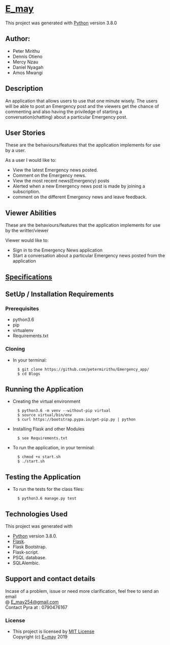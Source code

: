# [E_may](https://github.com/petermirithu/Emergency_app/)

This project was generated with [Python](https://www.python.org/) version 3.8.0 <br>

## Author: 
* Peter Mirithu
* Dennis Otieno
* Mercy Nzau
* Daniel Nyagah
* Amos Mwangi

## Description
An application that allows users to use that one minute wisely. The users will be able to post an Emergency post and the viewers get the chance of commenting and also having the priviledge of starting a conversation(chatting) about a particular Emergency post.

## User Stories
These are the behaviours/features that the application implements for use by a user.

As a user I would like to:
* View the latest Emergency news posted.
* Comment on the Emergency news.
* View the most recent news(Emergency) posts
* Alerted when a new Emergency news post is made by joining a subscription.
* comment on the different Emergency news and leave feedback.

## Viewer Abilities
These are the behaviours/features that the application implements for use by the writter/viewer

Viewer would like to:
* Sign in to the Emergency News application
* Start a conversation about a particular Emergency news posted from the application

## [Specifications](SPECS.md)

## SetUp / Installation Requirements
### Prerequisites
* python3.6
* pip
* virtualenv
* Requirements.txt

### Cloning
* In your terminal:

        $ git clone https://github.com/petermirithu/Emergency_app/
        $ cd Blogs

## Running the Application
* Creating the virtual environment

        $ python3.6 -m venv --without-pip virtual
        $ source virtual/bin/env
        $ curl https://bootstrap.pypa.io/get-pip.py | python

* Installing Flask and other Modules

        $ see Requirements.txt

* To run the application, in your terminal:

        $ chmod +x start.sh
        $ ./start.sh

## Testing the Application
* To run the tests for the class files:

        $ python3.6 manage.py test

## Technologies Used
  This project was generated with
  * [Python](https://www.python.org/) version 3.8.0. 
  * [Flask](https://www.fullstackpython.com/flask.html).
  * Flask Bootstrap.
  * Flask-script.
  * PSQL database.
  * SQLAlembic.

## Support and contact details
 Incase of a problem, issue or need more clarification, feel free to send an email<br> @ E_may254@gmail.com <br>
 Contact Pyra at : 0790476167


### License
* This project is licensed by [MIT License](LICENSE.txt)<br>
  Copyright (c) [E~may](https://github.com/petermirithu/Emergency_app/) 2019<br>
